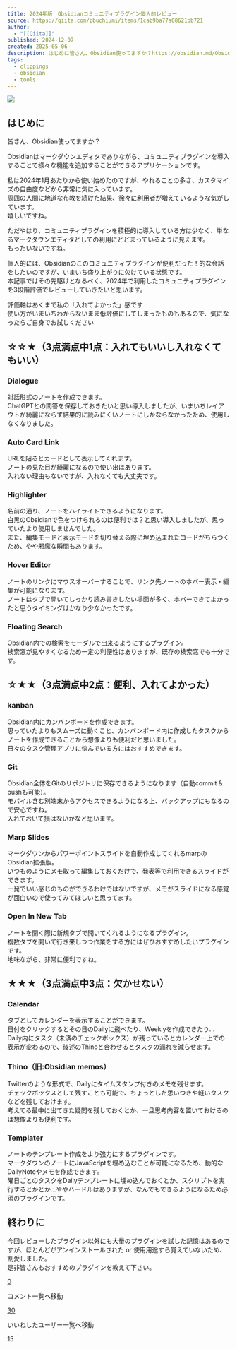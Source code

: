 ```yaml
---
title: 2024年版　Obsidianコミュニティプラグイン個人的レビュー
source: https://qiita.com/pbuchiumi/items/1cab9ba77a08621bb721
author:
  - "[[Qiita]]"
published: 2024-12-07
created: 2025-05-06
description: はじめに皆さん、Obsidian使ってますか？https://obsidian.md/Obsidianはマークダウンエディタでありながら、コミュニティプラグインを導入することで様々な機能を追加…
tags:
  - clippings
  - obsidian
  - tools
---
```

![](https://relay-dsp.ad-m.asia/dmp/sync/bizmatrix?pid=c3ed207b574cf11376&d=x18o8hduaj&uid=3551653)

## はじめに

皆さん、Obsidian使ってますか？

Obsidianはマークダウンエディタでありながら、コミュニティプラグインを導入することで様々な機能を追加することができるアプリケーションです。

私は2024年1月あたりから使い始めたのですが、やれることの多さ、カスタマイズの自由度などから非常に気に入っています。  
周囲の人間に地道な布教を続けた結果、徐々に利用者が増えているような気がしています。  
嬉しいですね。

ただやはり、コミュニティプラグインを積極的に導入している方は少なく、単なるマークダウンエディタとしての利用にとどまっているように見えます。  
もったいないですね。

個人的には、Obsidianのこのコミュニティプラグインが便利だった！的な会話をしたいのですが、いまいち盛り上がりに欠けている状態です。  
本記事ではその先駆けとなるべく、2024年で利用したコミュニティプラグインを3段階評価でレビューしていきたいと思います。

評価軸はあくまで私の「入れてよかった」感です  
使い方がいまいちわからないまま低評価にしてしまったものもあるので、気になったらご自身でお試しください

## ☆☆★（3点満点中1点：入れてもいいし入れなくてもいい）

### Dialogue

対話形式のノートを作成できます。  
ChatGPTとの問答を保存しておきたいと思い導入しましたが、いまいちレイアウトが綺麗にならず結果的に読みにくいノートにしかならなかったため、使用しなくなりました。

### Auto Card Link

URLを貼るとカードとして表示してくれます。  
ノートの見た目が綺麗になるので使い出はあります。  
入れない理由もないですが、入れなくても大丈夫です。

### Highlighter

名前の通り、ノートをハイライトできるようになります。  
白黒のObsidianで色をつけられるのは便利では？と思い導入しましたが、思っていたより使用しませんでした。  
また、編集モードと表示モードを切り替える際に埋め込まれたコードがちらつくため、やや邪魔な瞬間もあります。

### Hover Editor

ノートのリンクにマウスオーバーすることで、リンク先ノートのホバー表示・編集が可能になります。  
ノートはタブで開いてしっかり読み書きしたい場面が多く、ホバーできてよかったと思うタイミングはかなり少なかったです。

### Floating Search

Obsidian内での検索をモーダルで出来るようにするプラグイン。  
検索窓が見やすくなるため一定の利便性はありますが、既存の検索窓でも十分です。

## ☆★★（3点満点中2点：便利、入れてよかった）

### kanban

Obsidian内にカンバンボードを作成できます。  
思っていたよりもスムーズに動くこと、カンバンボード内に作成したタスクからノートを作成できることから想像よりも便利だと思いました。  
日々のタスク管理アプリに悩んでいる方にはおすすめできます。

### Git

Obsidian全体をGitのリポジトリに保存できるようになります（自動commit & pushも可能）。  
モバイル含む別端末からアクセスできるようになる上、バックアップにもなるので安心ですね。  
入れておいて損はないかなと思います。

### Marp Slides

マークダウンからパワーポイントスライドを自動作成してくれるmarpのObsidian拡張版。  
いつものようにメモ取って編集しておくだけで、発表等で利用できるスライドができます。  
一発でいい感じのものができるわけではないですが、メモがスライドになる感覚が面白いので使ってみてほしいと思ってます。

### Open In New Tab

ノートを開く際に新規タブで開いてくれるようになるプラグイン。  
複数タブを開いて行き来しつつ作業をする方にはぜひおすすめしたいプラグインです。  
地味ながら、非常に便利ですね。

## ★★★（3点満点中3点：欠かせない）

### Calendar

タブとしてカレンダーを表示することができます。  
日付をクリックするとその日のDailyに飛べたり、Weeklyを作成できたり…  
Daily内にタスク（未済のチェックボックス）が残っているとカレンダー上での表示が変わるので、後述のThinoと合わせるとタスクの漏れを減らせます。

### Thino（旧:Obsidian memos）

Twitterのような形式で、Dailyにタイムスタンプ付きのメモを残せます。  
チェックボックスとして残すことも可能で、ちょっとした思いつきや軽いタスクなどを残しておけます。  
考えてる最中に出てきた疑問を残しておくとか、一旦思考内容を置いておけるのは想像よりも便利です。

### Templater

ノートのテンプレート作成をより強力にするプラグインです。  
マークダウンのノートにJavaScriptを埋め込むことが可能になるため、動的なDailyNoteやメモを作成できます。  
曜日ごとのタスクをDailyテンプレートに埋め込んでおくとか、スクリプトを実行するとかとか…ややハードルはありますが、なんでもできるようになるため必須のプラグインです。

## 終わりに

今回レビューしたプラグイン以外にも大量のプラグインを試した記憶はあるのですが、ほとんどがアンインストールされた or 使用用途すら覚えていないため、割愛しました。  
是非皆さんもおすすめのプラグインを教えて下さい。

[0](https://qiita.com/pbuchiumi/items/#comments)

コメント一覧へ移動

[30](https://qiita.com/pbuchiumi/items/1cab9ba77a08621bb721/likers)

いいねしたユーザー一覧へ移動

15